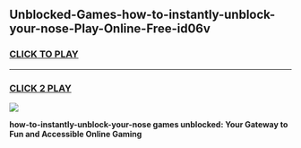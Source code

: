 
## Unblocked-Games-how-to-instantly-unblock-your-nose-Play-Online-Free-id06v
<h3>
<a href="https://premium76.site?title=how-to-instantly-unblock-your-nose&ref=26A">CLICK TO PLAY</a></h3>
<hr>

<h3>
<a href="https://premium76.site?title=how-to-instantly-unblock-your-nose&ref=26A">CLICK 2 PLAY</a>
  
</h3>

<a href="https://premium76.site?title=how-to-instantly-unblock-your-nose&ref=26A"><img src="https://clearcache.store/games.png"></a>


**how-to-instantly-unblock-your-nose games unblocked: Your Gateway to Fun and Accessible Online Gaming**
